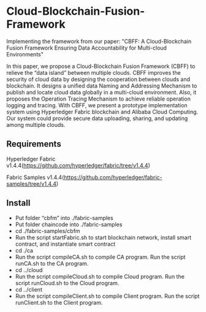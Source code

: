 # Cloud-Blockchain-Fusion-Framework
Implementing the framework from our paper: "CBFF: A Cloud-Blockchain Fusion Framework Ensuring Data Accountability for Multi-cloud Environments"

In this paper, we propose a Cloud-Blockchain Fusion Framework (CBFF) to relieve the “data island” between multiple clouds. CBFF improves the security of cloud data by designing the cooperation between clouds and blockchain. It designs a unified data Naming and Addressing Mechanism to publish and locate cloud data globally in a multi-cloud environment. Also, it proposes the Operation Tracing Mechanism to achieve reliable operation logging and tracing. With CBFF, we present a prototype implementation system using Hyperledger Fabric blockchain and Alibaba Cloud Computing. Our system could provide secure data uploading, sharing, and updating among multiple clouds. 

## Requirements

  Hyperledger Fabric v1.4.4(https://github.com/hyperledger/fabric/tree/v1.4.4)
  
  Fabric Samples v1.4.4(https://github.com/hyperledger/fabric-samples/tree/v1.4.4)

## Install

 - Put folder “cbfm” into ./fabric-samples
 - Put folder chaincode into ./fabric-samples
 - cd ./fabric-samples/cbfm
 - Run the script startFabric.sh to start blockchain network, install smart contract, and instantiate smart contract
 - cd ./ca
 - Run the script compileCA.sh to compile CA program. Run the script runCA.sh to the CA program.
 - cd ../cloud
 - Run the script compileCloud.sh to compile Cloud program. Run the script runCloud.sh to the Cloud program.
 - cd ../client
 - Run the script compileClient.sh to compile Client program. Run the script runClient.sh to the Client program.

